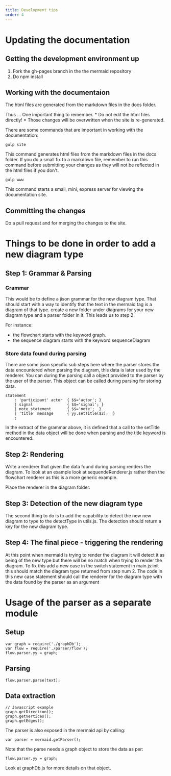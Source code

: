 ```yaml
---
title: Development tips
order: 4
---
```


# Updating the documentation

## Getting the development environment up
1. Fork the gh-pages branch in the the mermaid repository
2. Do npm install

## Working with the documentaion

The html files are generated from the markdown files in the docs folder.

Thus ... One important thing to remember. * Do not edit the html files directly! * Those changes will be overwritten
when the site is re-generated.

There are some commands that are important in working with the documentation:
```
gulp site
```

This command generates html files from the markdown files in the docs folder. If you do a small fix to a markdown file,
remember to run this command before submitting your changes as they will not be reflected in the html files if you don't.

```
gulp www
```

This command starts a small, mini, express server for viewing the documentation site.

## Committing the changes

Do a pull request and for merging the changes to the site.

# Things to be done in order to add a new diagram type
## Step 1: Grammar & Parsing
### Grammar
This would be to  define a jison grammar for the new diagram type. That should start with a way to identify that the text in the mermaid tag is a diagram of that type. create a new folder under diagrams for your new diagram type and a parser folder in it. This leads us to step 2.

For instance:

* the flowchart starts with the keyword graph.
* the sequence diagram starts with the keyword sequenceDiagram

### Store data found during parsing
There are some jison specific sub steps here where the parser stores the data encountered when parsing the diagram, this data is later used by the renderer. You can during the parsing call a object provided to the parser by the user of the parser. This object can be called during parsing for storing data.

```
statement
	: 'participant' actor  { $$='actor'; }
	| signal               { $$='signal'; }
	| note_statement       { $$='note';  }
	| 'title' message      { yy.setTitle($2);  }
	;
```

In the extract of the grammar above, it is defined that a call to the setTitle method in the data object will be done when parsing and the title keyword is encountered.

## Step 2: Rendering
Write a renderer that given the data found during parsing renders the diagram. To look at an example look at sequendeRenderer.js rather then the flowchart renderer as this is a more generic example.

Place the renderer in the diagram folder.

## Step 3: Detection of the new diagram type
The second thing to do is to add the capability to detect the new new diagram to type to the detectType in utils.js. The detection should return a key for the new diagram type.

## Step 4: The final piece - triggering the rendering
At this point when mermaid is trying to render the diagram it will detect it as being of the new type but there will be no match when trying to render the diagram. To fix this add a new case in the switch statement in main.js:init this should match the diagram type returned from step num 2. The code in this new case statement should call the renderer for the diagram type with the data found by the parser as an argument

# Usage of the parser as a separate module

## Setup
```
var graph = require('./graphDb');
var flow = require('./parser/flow');
flow.parser.yy = graph;
```

## Parsing

```
flow.parser.parse(text);
```

## Data extraction

```
// Javascript example
graph.getDirection();
graph.getVertices();
graph.getEdges();
```

The parser is also exposed in the mermaid api by calling:
```
var parser = mermaid.getParser();
```
Note that the parse needs a graph object to store the data as per:
```
flow.parser.yy = graph;
```

Look at graphDb.js for more details on that object.